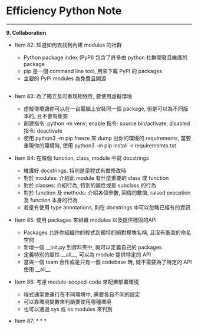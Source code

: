 # Efficiency Python Note
<hr>

**9. Collaboration**


- Item 82: 知道如何去找到內建 modules 的社群
    * Python package index (PyPI) 包含了許多由 python 社群開發且維護的 package 
    * pip 是一個 command line tool, 用來下載 PyPI 的 packages
    * 主要的 PyPI modules 為免費且開源
    ```
    ```

- Item 83: 為了獨立及可重現相依性, 要使用虛擬環境
    * 虛擬環境讓你可以在一台電腦上安裝同一個 package, 但是可以為不同版本的, 且不會有衝突
    * 創建指令: python -m venv; enable 指令: source bin/activate; disabled 指令: deactivate
    * 使用 python3 -m pip freeze 來 dump 出你的環境的 requirements, 當要重現你的環境時, 使用 python3 -m pip install -r requirememts.txt

- Item 84: 在每個 function, class, module 中寫 docstrings
    * 維護好 docstrings, 特別是當程式有做修改時
    * 對於 modules: 介紹此 module 有什麼重要的 class 或 function
    * 對於 classes: 介紹行為, 特別的屬性或是 subclass 的行為
    * 對於 function 及 methods: 介紹各個參數, 回傳的數值, raised execption 及 function 本身的行為
    * 若是有使用 type annotations, 則在 docstrings 中可以忽略已經有的資訊

- Item 85: 使用 packages 來組織 modules 以及提供穩固的API
    * Packages 允許你組織你的程式到獨特的絕對模塊名稱, 且沒有衝突的命名空間 
    * 新增一個 __init.py 到資料夾中, 就可以定義自己的 packages
    * 定義特別的屬性 \_\_all\_\_, 可以為 module 提供特定的 API
    * 當與一個 team 合作或是只有一個 codebase 時, 就不需要為了特定的 API 使用 \_\_all\_\_

- Item 86: 考慮 module-scoped-code 來配置部署環境
    * 程式通常會運行在不同環境中, 需要各自不同的設定
    * 可以靠環境變數來判斷要使用哪種環境
    * 也可以通過 sys 或 os modules 來判別

- Item 87: 
    * 
    * 
    * 
    ```
